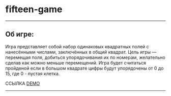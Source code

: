 # fifteen-game
---

## Об игре:

Игра представляет собой набор одинаковых квадратных полей с нанесёнными числами, заключённых в общий квадрат. Цель игры — перемещая поля, добиться упорядочивания их по номерам, желательно сделав как можно меньше перемещений. Игра будет считаться пройденой если в большом квадрате цифры будут упорядочены от 0 до 15, где 0 - пустая клетка. 

ССЫЛКА [DEMO](https://kapernikxd.github.io/fifteen-game/ "Ссылка на проект")

---
